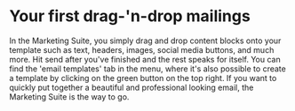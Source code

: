 # Your first drag-'n-drop mailings

In the Marketing Suite, you simply drag and drop content blocks onto your 
template such as text, headers, images, social media buttons, and much more. 
Hit send after you've finished and the rest speaks for itself.
You can find the 'email templates' tab in the menu, where it's also possible to 
create a template by clicking on the green button on the top right.
If you want to quickly put together a beautiful and professional looking email, 
the Marketing Suite is the way to go.
